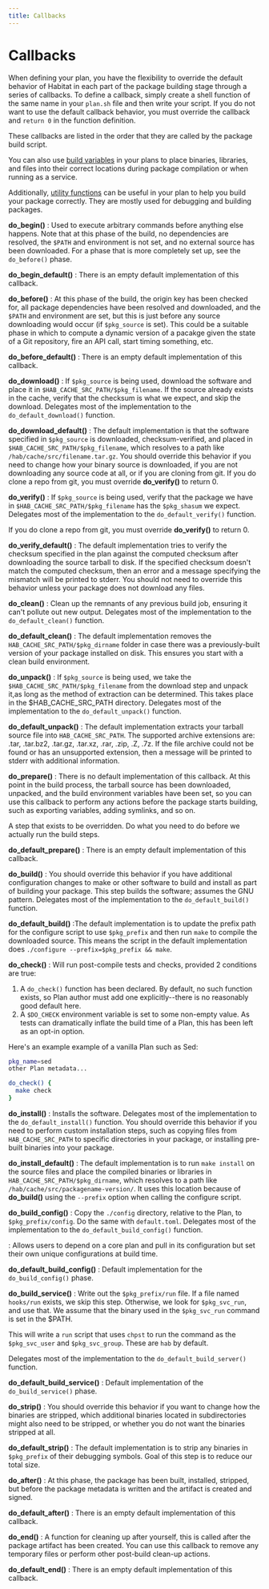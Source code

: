```yaml
---
title: Callbacks
---
```


# Callbacks
When defining your plan, you have the flexibility to override the default behavior of Habitat in each part of the package building stage through a series of callbacks. To define a callback, simply create a shell function of the same name in your `plan.sh` file and then write your script. If you do not want to use the default callback behavior, you must override the callback and `return 0` in the function definition.

These callbacks are listed in the order that they are called by the package build script.

You can also use <a href="/docs/reference/build-variables">build variables</a> in your plans to place binaries, libraries, and files into their correct locations during package compilation or when running as a service.

Additionally, <a href="/docs/reference/utility-functions">utility functions</a> can be useful in your plan to help you build your package correctly. They are mostly used for debugging and building packages.

**do_begin()**
: Used to execute arbitrary commands before anything else happens. Note that at this phase of the build, no dependencies are resolved, the `$PATH` and environment is not set, and no external source has been downloaded. For a phase that is more completely set up, see the `do_before()` phase.

**do_begin_default()** 
: There is an empty default implementation of this callback.

**do_before()**
: At this phase of the build, the origin key has been checked for, all package dependencies have been resolved and downloaded, and the `$PATH` and environment are set, but this is just before any source downloading would occur (if `$pkg_source` is set). This could be a suitable phase in which to compute a dynamic version of a pacakge given the state of a Git repository, fire an API call, start timing something, etc.

**do_before_default()** 
: There is an empty default implementation of this callback. 

**do_download()**
: If `$pkg_source` is being used, download the software and place it in `$HAB_CACHE_SRC_PATH/$pkg_filename`. If the source already exists in the cache, verify that the checksum is what we expect, and skip the download. Delegates most of the implementation to the `do_default_download()` function.

**do_download_default()** 
: The default implementation is that the software specified in `$pkg_source` is downloaded, checksum-verified, and placed in `$HAB_CACHE_SRC_PATH/$pkg_filename`, which resolves to a path like `/hab/cache/src/filename.tar.gz`. You should override this behavior if you need to change how your binary source is downloaded, if you are not downloading any source code at all, or if you are cloning from git. If you do clone a repo from git, you must override **do_verify()** to return 0.

**do_verify()**
: If `$pkg_source` is being used, verify that the package we have in `$HAB_CACHE_SRC_PATH/$pkg_filename` has the `$pkg_shasum` we expect. Delegates most of the implementation to the `do_default_verify()` function.

If you do clone a repo from git, you must override **do_verify()** to return 0. 

**do_verify_default()**
: The default implementation tries to verify the checksum specified in the plan against the computed checksum after downloading the source tarball to disk. If the specified checksum doesn't match the computed checksum, then an error and a message specifying the mismatch will be printed to stderr. You should not need to override this behavior unless your package does not download any files.

**do_clean()**
: Clean up the remnants of any previous build job, ensuring it can't pollute out new output. Delegates most of the implementation to the `do_default_clean()` function.

**do_default_clean()**
: The default implementation removes the `HAB_CACHE_SRC_PATH/$pkg_dirname` folder in case there was a previously-built version of your package installed on disk. This ensures you start with a clean build environment.

**do_unpack()**
: If `$pkg_source` is being used, we take the `$HAB_CACHE_SRC_PATH/$pkg_filename` from the download step and unpack it,as long as the method of extraction can be determined. This takes place in the $HAB_CACHE_SRC_PATH directory. Delegates most of the implementation to the `do_default_unpack()` function.

**do_default_unpack()** 
: The default implementation extracts your tarball source file into `HAB_CACHE_SRC_PATH`. The supported archive extensions are: .tar, .tar.bz2, .tar.gz, .tar.xz, .rar, .zip, .Z, .7z. If the file archive could not be found or has an unsupported extension, then a message will be printed to stderr with additional information.

**do_prepare()**
: There is no default implementation of this callback. At this point in the build process, the tarball source has been downloaded, unpacked, and the build environment variables have been set, so you can use this callback to perform any actions before the package starts building, such as exporting variables, adding symlinks, and so on.

A step that exists to be overridden. Do what you need to do before we actually run the build steps. 

**do_default_prepare()** 
: There is an empty default implementation of this callback. 

**do_build()**
: You should override this behavior if you have additional configuration changes to make or other software to build and install as part of building your package. This step builds the software; assumes the GNU pattern. Delegates most of the implementation to the `do_default_build()` function.

**do_default_build()**
:The default implementation is to update the prefix path for the configure script to use `$pkg_prefix` and then run `make` to compile the downloaded source. This means the script in the default implementation does `./configure --prefix=$pkg_prefix && make`. 

**do_check()**
: Will run post-compile tests and checks, provided 2 conditions are true:

1. A `do_check()` function has been declared. By default, no such function
    exists, so Plan author must add one explicitly--there is no reasonably
    good default here.
1. A `$DO_CHECK` environment variable is set to some non-empty value. As
    tests can dramatically inflate the build time of a Plan, this has been
    left as an opt-in option.

Here's an example example of a vanilla Plan such as Sed:

 ```sh
 pkg_name=sed
 other Plan metadata...

 do_check() {
   make check
 }
 ```

**do_install()**
:  Installs the software. Delegates most of the implementation to the `do_default_install()` function. You should override this behavior if you need to perform custom installation steps, such as copying files from `HAB_CACHE_SRC_PATH` to specific directories in your package, or installing pre-built binaries into your package.

**do_install_default()** 
: The default implementation is to run `make install` on the source files and place the compiled binaries or libraries in `HAB_CACHE_SRC_PATH/$pkg_dirname`, which resolves to a path like `/hab/cache/src/packagename-version/`. It uses this location because of **do_build()** using the `--prefix` option when calling the configure script.

**do_build_config()**
: Copy the `./config` directory, relative to the Plan, to `$pkg_prefix/config`. Do the same with `default.toml`. Delegates most of the implementation to the `do_default_build_config()` function. 

: Allows users to depend on a core plan and pull in its configuration but set their own unique configurations at build time.

**do_default_build_config()**
: Default implementation for the `do_build_config()` phase.

**do_build_service()** 
: Write out the `$pkg_prefix/run` file. If a file named `hooks/run` exists, we skip this step. Otherwise, we look for `$pkg_svc_run`, and use that. We assume that the binary used in the `$pkg_svc_run` command is set in the $PATH.

This will write a `run` script that uses `chpst` to run the command as the `$pkg_svc_user` and `$pkg_svc_group`. These are `hab` by default.

Delegates most of the implementation to the `do_default_build_server()` function.

**do_default_build_service()** 
: Default implementation of the `do_build_service()` phase. 

**do_strip()**
: You should override this behavior if you want to change how the binaries are stripped, which additional binaries located in subdirectories might also need to be stripped, or whether you do not want the binaries stripped at all.

**do_default_strip()** 
: The default implementation is to strip any binaries in `$pkg_prefix` of their debugging symbols. Goal of this step is to reduce our total size. 

**do_after()**
: At this phase, the package has been built, installed, stripped, but before the package metadata is written and the artifact is created and signed.

**do_default_after()** 
: There is an empty default implementation of this callback. 

**do_end()**
: A function for cleaning up after yourself, this is called after the package artifact has been created. You can use this callback to remove any temporary files or perform other post-build clean-up actions.

**do_default_end()**
: There is an empty default implementation of this callback. 
